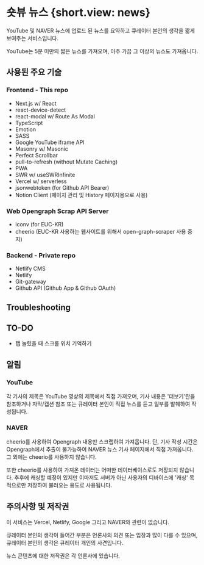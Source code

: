 # 숏뷰 뉴스 {short.view: news}

YouTube 및 NAVER 뉴스에 업로드 된 뉴스를 요약하고 큐레이터 본인의 생각을 짧게 보여주는 서비스입니다.

YouTube는 5분 미만의 짧은 뉴스를 가져오며, 아주 가끔 그 이상의 뉴스도 가져옵니다.

## 사용된 주요 기술

### Frontend - This repo

- Next.js w/ React
- react-device-detect
- react-modal w/ Route As Modal
- TypeScript
- Emotion
- SASS
- Google YouTube iframe API
- Masonry w/ Masonic
- Perfect Scrollbar
- pull-to-refresh (without Mutate Caching)
- PWA
- SWR w/ useSWRInfinite
- Vercel w/ serverless
- jsonwebtoken (for Github API Bearer)
- Notion Client (페이지 관리 및 History 페이지용으로 사용)

### Web Opengraph Scrap API Server

- iconv (for EUC-KR)
- cheerio (EUC-KR 사용하는 웹사이트를 위해서 open-graph-scraper 사용 중지)

### Backend - Private repo

- Netlify CMS
- Netlify
- Git-gateway
- Github API (Github App & Github OAuth)

## Troubleshooting

## TO-DO

- 탭 눌렀을 때 스크롤 위치 기억하기

## 알림

### YouTube

각 기사의 제목은 YouTube 영상의 제목에서 직접 가져오며, 기사 내용은 '더보기'란을 참조하거나 자막/캡션 참조 또는 큐레이터 본인이 직접 뉴스를 듣고 일부를 발췌하여 작성됩니다.

### NAVER

cheerio를 사용하여 Opengraph 내용만 스크랩하여 가져옵니다. 단, 기사 작성 시간은 Opengraph에서 추출이 불가능하여 NAVER 뉴스 기사 페이지에서 직접 가져옵니다. 그 외에는 cheerio를 사용하지 않습니다.

또한 cheerio를 사용하여 가져온 데이터는 어떠한 데이터베이스로도 저장되지 않습니다. 추후에 캐싱할 예정이 있지만 이마저도 서버가 아닌 사용자의 디바이스에 '캐싱' 목적으로만 저장하여 불러오는 용도로 사용됩니다.

## 주의사항 및 저작권

이 서비스는 Vercel, Netlify, Google 그리고 NAVER와 관련이 없습니다.

큐레이터 본인의 생각이 들어간 부분은 언론사의 의견 또는 입장과 많이 다를 수 있으며, 큐레이터 본인의 생각은 큐레이터 개인의 사견입니다.

뉴스 콘텐츠에 대한 저작권은 각 언론사에 있습니다.
